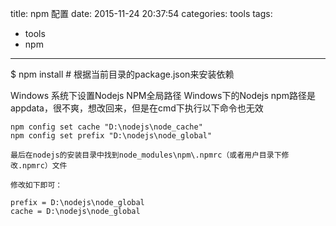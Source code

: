 title: npm 配置
date: 2015-11-24 20:37:54
categories: tools
tags:
  - tools
  - npm
---

$ npm install   	# 根据当前目录的package.json来安装依赖



Windows 系统下设置Nodejs NPM全局路径
	Windows下的Nodejs npm路径是appdata，很不爽，想改回来，但是在cmd下执行以下命令也无效

	npm config set cache "D:\nodejs\node_cache"
	npm config set prefix "D:\nodejs\node_global"

	最后在nodejs的安装目录中找到node_modules\npm\.npmrc（或者用户目录下修改.npmrc）文件

	修改如下即可：

	prefix = D:\nodejs\node_global
	cache = D:\nodejs\node_global